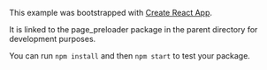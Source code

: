 This example was bootstrapped with [Create React App](https://github.com/facebook/create-react-app).

It is linked to the page_preloader package in the parent directory for development purposes.

You can run `npm install` and then `npm start` to test your package.
